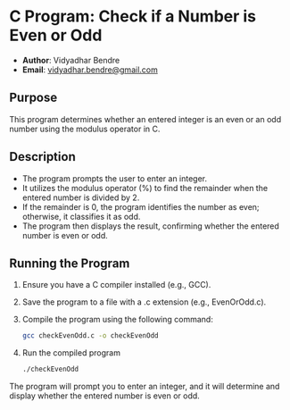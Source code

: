 # C Program: Check if a Number is Even or Odd

- **Author**: Vidyadhar Bendre
- **Email**: vidyadhar.bendre@gmail.com

## Purpose

This program determines whether an entered integer is an even or an odd number using the modulus operator in C.

## Description

- The program prompts the user to enter an integer.
- It utilizes the modulus operator (%) to find the remainder when the entered number is divided by 2.
- If the remainder is 0, the program identifies the number as even; otherwise, it classifies it as odd.
- The program then displays the result, confirming whether the entered number is even or odd.

## Running the Program

1. Ensure you have a C compiler installed (e.g., GCC).
2. Save the program to a file with a .c extension (e.g., EvenOrOdd.c).
3. Compile the program using the following command:

    ```bash
    gcc checkEvenOdd.c -o checkEvenOdd
4. Run the compiled program
    ```bash
    ./checkEvenOdd

The program will prompt you to enter an integer, and it will determine and display whether the entered number is even or odd.
